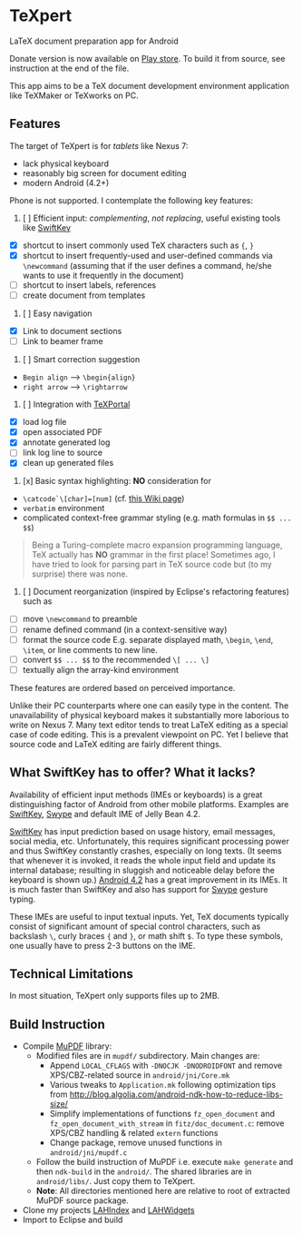 TeXpert
=======

LaTeX document preparation app for Android

Donate version is now available on [Play store][0]. To build it from source, see instruction at the end of the file.

This app aims to be a TeX document development environment application like
TeXMaker or TeXworks on PC.

Features
--------

The target of TeXpert is for _tablets_ like Nexus 7:

 * lack physical keyboard
 * reasonably big screen for document editing
 * modern Android (4.2+)
 
Phone is not supported. I contemplate the following key features:

1. [ ] Efficient input: _complementing_, *not replacing*, useful existing tools
   like [SwiftKey][1]
 * [x] shortcut to insert commonly used TeX characters such as `{`, `}`
 * [x] shortcut to insert frequently-used and user-defined commands via 
   `\newcommand` (assuming that if the user defines a command, he/she wants to 
   use it frequently in the document)
 * [ ] shortcut to insert labels, references
 * [ ] create document from templates
1. [ ] Easy navigation
 * [x] Link to document sections
 * [ ] Link to beamer frame
1. [ ] Smart correction suggestion
 * `Begin align` --> `\begin{align}`
 * `right arrow` --> `\rightarrow`
1. [ ] Integration with [TeXPortal][4]
 * [x] load log file
 * [x] open associated PDF
 * [x] annotate generated log
 * [ ] link log line to source
 * [x] clean up generated files
1. [x] Basic syntax highlighting: __NO__ consideration for 
 * ``\catcode`\[char]=[num]`` (cf. [this Wiki page][5])
 * `verbatim` environment
 * complicated context-free grammar styling (e.g. math formulas in `$$ ... $$`)
 > Being a Turing-complete macro expansion programming language, TeX actually 
 > has **NO** grammar in the first place! Sometimes ago, I have tried to look
 > for parsing part in TeX source code but (to my surprise) there was none.
1. [ ] Document reorganization (inspired by Eclipse's refactoring features) such as
 * [ ] move `\newcommand` to preamble
 * [ ] rename defined command (in a context-sensitive way)
 * [ ] format the source code
       E.g. separate displayed math, `\begin`, `\end`, `\item`, or 
       line comments to new line.
 * [ ] convert `$$ ... $$` to the recommended `\[ ... \]`
 * [ ] textually align the array-kind environment

These features are ordered based on perceived importance.

Unlike their PC counterparts where one can easily type in the content.
The unavailability of physical keyboard makes it substantially more 
laborious to write on Nexus 7. Many text editor tends to treat LaTeX editing 
as a special case of code editing. This is a prevalent viewpoint on PC. 
Yet I believe that source code and LaTeX editing are fairly different things.

What SwiftKey has to offer? What it lacks?
------------------------------------------

Availability of efficient input methods (IMEs or keyboards) is a great
distinguishing factor of Android from other mobile platforms. Examples are 
[SwiftKey][1], [Swype][2] and default IME of Jelly Bean 4.2.

[SwiftKey][1] has input prediction based on usage history, email messages, 
social media, etc. Unfortunately, this requires significant processing power 
and thus SwiftKey constantly crashes, especially on long texts. (It seems that 
whenever it is invoked, it reads the whole input field and update its 
internal database; resulting in sluggish and noticeable delay before the  
keyboard is shown up.) [Android 4.2][3] has a great improvement in its IMEs. 
It is much faster than SwiftKey and also has support for [Swype][2] gesture 
typing.

These IMEs are useful to input textual inputs. Yet, TeX documents typically
consist of significant amount of special control characters, such as backslash
`\`, curly braces `{` and `}`, or math shift `$`. To type these symbols, one 
usually have to press 2-3 buttons on the IME.

Technical Limitations
---------------------

In most situation, TeXpert only supports files up to 2MB.

Build Instruction
-----------------

 * Compile [MuPDF][6] library:
    - Modified files are in `mupdf/` subdirectory. Main changes are:
       * Append `LOCAL_CFLAGS` with `-DNOCJK -DNODROIDFONT` and remove XPS/CBZ-related source in `android/jni/Core.mk`
       * Various tweaks to `Application.mk` following optimization tips from http://blog.algolia.com/android-ndk-how-to-reduce-libs-size/
       * Simplify implementations of functions `fz_open_document` and `fz_open_document_with_stream` in `fitz/doc_document.c`: remove XPS/CBZ handling & related `extern` functions
       * Change package, remove unused functions in `android/jni/mupdf.c`
    - Follow the build instruction of MuPDF i.e. execute `make generate` and then `ndk-build` in the `android/`. The shared libraries are in `android/libs/`. Just copy them to TeXpert.
    - **Note**: All directories mentioned here are relative to root of extracted MuPDF source package.
 * Clone my projects [LAHIndex][7] and [LAHWidgets][8]
 * Import to Eclipse and build

[0]: https://play.google.com/store/apps/details?id=lah.texpert
[1]: http://www.swiftkey.net/
[2]: http://www.swype.com/
[3]: http://www.android.com/whatsnew/
[4]: https://play.google.com/store/apps/details?id=lah.texportal
[5]: http://en.wikibooks.org/wiki/TeX/catcode
[6]: http://www.mupdf.com/
[7]: https://github.com/anhoavu/LAHIndex
[8]: https://github.com/anhoavu/LAHWidgets

